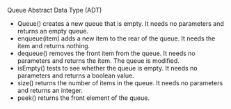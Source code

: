 
Queue Abstract Data Type (ADT)
* Queue() creates a new queue that is empty.
  It needs no parameters and returns an empty queue.
* enqueue(item) adds a new item to the rear of the queue.
  It needs the item and returns nothing.
* dequeue() removes the front item from the queue.
  It needs no parameters and returns the item. The queue is modified.
* isEmpty() tests to see whether the queue is empty.
  It needs no parameters and returns a boolean value.
* size() returns the number of items in the queue.
  It needs no parameters and returns an integer.
* peek() returns the front element of the queue.
